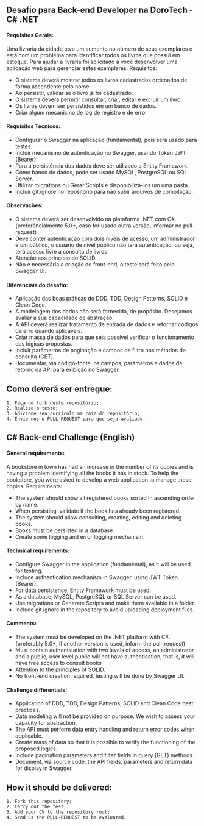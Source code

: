 ## Desafio para Back-end Developer na DoroTech - C# .NET

#### Requisitos Gerais:

Uma livraria da cidade teve um aumento no número de seus exemplares e está com um problema para identificar todos os livros que possui em estoque. 
Para ajudar a livraria foi solicitado a você desenvolver uma aplicação web para gerenciar estes exemplares. Requisitos:


* O sistema deverá mostrar todos os livros cadastrados ordenados de forma ascendente pelo nome.
* Ao persistir, validar se o livro já foi cadastrado.
* O sistema deverá permitir consultar, criar, editar e excluir um livro.
* Os livros devem ser persistidos em um banco de dados.
* Criar algum mecanismo de log de registro e de erro.

#### Requisitos Técnicos:

* Configurar o Swagger na aplicação (fundamental), pois será usado para testes.
* Incluir mecanismo de autenticação no Swagger, usando Token JWT (Bearer).
* Para a persistência dos dados deve ser utilizado o Entity Framework.
* Como banco de dados, pode ser usado MySQL, PostgreSQL ou SQL Server.
* Utilizar migrations ou Gerar Scripts e disponibilizá-los um uma pasta.
* Incluir git.ignore no repositório para não subir arquivos de compilação.


#### Observações:
* O sistema deverá ser desenvolvido na plataforma .NET com C#.
	(preferêncialmente 5.0+, caso for usado outra versão, informar no pull-request)
* Deve conter autenticação com dois níveis de acesso, um administrador e um público, o usuário de nível 
	público não terá autenticação, ou seja, terá acesso livre a consulta de livros
* Atenção aos princípio do SOLID.
* Não é necessária a criação de front-end, o teste será feito pelo Swagger UI.

#### Diferenciais do desafio:
* Aplicação das boas práticas do DDD, TDD, Design Patterns, SOLID e Clean Code.
* A modelagem dos dados não será fornecida, de propósito. Desejamos avaliar a sua capacidade de abstração.
* A API deverá realizar tratamento de entrada de dados e retornar códigos de erro quando aplicáveis.
* Criar massa de dados para que seja possível verificar o funcionamento das lógicas propostas.
* Incluir parâmetros de paginação e campos de filtro nos métodos de consulta (GET).
* Documentar, via código-fonte, os campos, parâmetros e dados de retorno da API para exibição no Swagger.


## Como deverá ser entregue:

    1. Faça um fork deste repositório;
    2. Realize o teste;
    3. Adicione seu currículo na raiz do repositório;
    4. Envie-nos o PULL-REQUEST para que seja avaliado.



## C# Back-end Challenge (English)

#### General requirements:

A bookstore in town has had an increase in the number of its copies and is having a problem identifying all the books it has in stock.
To help the bookstore, you were asked to develop a web application to manage these copies. Requirements:


* The system should show all registered books sorted in ascending order by name.
* When persisting, validate if the book has already been registered.
* The system should allow consulting, creating, editing and deleting books.
* Books must be persisted in a database.
* Create some logging and error logging mechanism.

#### Technical requirements:

* Configure Swagger in the application (fundamental), as it will be used for testing.
* Include authentication mechanism in Swagger, using JWT Token (Bearer).
* For data persistence, Entity Framework must be used.
* As a database, MySQL, PostgreSQL or SQL Server can be used.
* Use migrations or Generate Scripts and make them available in a folder.
* Include git.ignore in the repository to avoid uploading deployment files.


#### Comments:
* The system must be developed on the .NET platform with C#.
(preferably 5.0+, if another version is used, inform the pull-request)
* Must contain authentication with two levels of access, an administrator and a public, user level
public will not have authentication, that is, it will have free access to consult books
* Attention to the principles of SOLID.
* No front-end creation required, testing will be done by Swagger UI.

#### Challenge differentials:
* Application of DDD, TDD, Design Patterns, SOLID and Clean Code best practices.
* Data modeling will not be provided on purpose. We wish to assess your capacity for abstraction.
* The API must perform data entry handling and return error codes when applicable.
* Create mass of data so that it is possible to verify the functioning of the proposed logics.
* Include pagination parameters and filter fields in query (GET) methods.
* Document, via source code, the API fields, parameters and return data for display in Swagger.


## How it should be delivered:

    1. Fork this repository;
    2. Carry out the test;
    3. Add your CV to the repository root;
    4. Send us the PULL-REQUEST to be evaluated.
